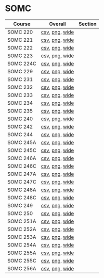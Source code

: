 # SOMC

| Course | Overall | Section |
| ------ | ------- | ------- |
| SOMC 220 | [csv](https://github.com/UCSD-Historical-Enrollment-Data/2024Fall/blob/main/overall/SOMC%20220.csv), [png](https://raw.githubusercontent.com/UCSD-Historical-Enrollment-Data/2024Fall/main/plot_overall/SOMC%20220.png), [wide](https://raw.githubusercontent.com/UCSD-Historical-Enrollment-Data/2024Fall/main/plot_overall_wide/SOMC%20220.png) |  |
| SOMC 221 | [csv](https://github.com/UCSD-Historical-Enrollment-Data/2024Fall/blob/main/overall/SOMC%20221.csv), [png](https://raw.githubusercontent.com/UCSD-Historical-Enrollment-Data/2024Fall/main/plot_overall/SOMC%20221.png), [wide](https://raw.githubusercontent.com/UCSD-Historical-Enrollment-Data/2024Fall/main/plot_overall_wide/SOMC%20221.png) |  |
| SOMC 222 | [csv](https://github.com/UCSD-Historical-Enrollment-Data/2024Fall/blob/main/overall/SOMC%20222.csv), [png](https://raw.githubusercontent.com/UCSD-Historical-Enrollment-Data/2024Fall/main/plot_overall/SOMC%20222.png), [wide](https://raw.githubusercontent.com/UCSD-Historical-Enrollment-Data/2024Fall/main/plot_overall_wide/SOMC%20222.png) |  |
| SOMC 223 | [csv](https://github.com/UCSD-Historical-Enrollment-Data/2024Fall/blob/main/overall/SOMC%20223.csv), [png](https://raw.githubusercontent.com/UCSD-Historical-Enrollment-Data/2024Fall/main/plot_overall/SOMC%20223.png), [wide](https://raw.githubusercontent.com/UCSD-Historical-Enrollment-Data/2024Fall/main/plot_overall_wide/SOMC%20223.png) |  |
| SOMC 224C | [csv](https://github.com/UCSD-Historical-Enrollment-Data/2024Fall/blob/main/overall/SOMC%20224C.csv), [png](https://raw.githubusercontent.com/UCSD-Historical-Enrollment-Data/2024Fall/main/plot_overall/SOMC%20224C.png), [wide](https://raw.githubusercontent.com/UCSD-Historical-Enrollment-Data/2024Fall/main/plot_overall_wide/SOMC%20224C.png) |  |
| SOMC 229 | [csv](https://github.com/UCSD-Historical-Enrollment-Data/2024Fall/blob/main/overall/SOMC%20229.csv), [png](https://raw.githubusercontent.com/UCSD-Historical-Enrollment-Data/2024Fall/main/plot_overall/SOMC%20229.png), [wide](https://raw.githubusercontent.com/UCSD-Historical-Enrollment-Data/2024Fall/main/plot_overall_wide/SOMC%20229.png) |  |
| SOMC 231 | [csv](https://github.com/UCSD-Historical-Enrollment-Data/2024Fall/blob/main/overall/SOMC%20231.csv), [png](https://raw.githubusercontent.com/UCSD-Historical-Enrollment-Data/2024Fall/main/plot_overall/SOMC%20231.png), [wide](https://raw.githubusercontent.com/UCSD-Historical-Enrollment-Data/2024Fall/main/plot_overall_wide/SOMC%20231.png) |  |
| SOMC 232 | [csv](https://github.com/UCSD-Historical-Enrollment-Data/2024Fall/blob/main/overall/SOMC%20232.csv), [png](https://raw.githubusercontent.com/UCSD-Historical-Enrollment-Data/2024Fall/main/plot_overall/SOMC%20232.png), [wide](https://raw.githubusercontent.com/UCSD-Historical-Enrollment-Data/2024Fall/main/plot_overall_wide/SOMC%20232.png) |  |
| SOMC 233 | [csv](https://github.com/UCSD-Historical-Enrollment-Data/2024Fall/blob/main/overall/SOMC%20233.csv), [png](https://raw.githubusercontent.com/UCSD-Historical-Enrollment-Data/2024Fall/main/plot_overall/SOMC%20233.png), [wide](https://raw.githubusercontent.com/UCSD-Historical-Enrollment-Data/2024Fall/main/plot_overall_wide/SOMC%20233.png) |  |
| SOMC 234 | [csv](https://github.com/UCSD-Historical-Enrollment-Data/2024Fall/blob/main/overall/SOMC%20234.csv), [png](https://raw.githubusercontent.com/UCSD-Historical-Enrollment-Data/2024Fall/main/plot_overall/SOMC%20234.png), [wide](https://raw.githubusercontent.com/UCSD-Historical-Enrollment-Data/2024Fall/main/plot_overall_wide/SOMC%20234.png) |  |
| SOMC 235 | [csv](https://github.com/UCSD-Historical-Enrollment-Data/2024Fall/blob/main/overall/SOMC%20235.csv), [png](https://raw.githubusercontent.com/UCSD-Historical-Enrollment-Data/2024Fall/main/plot_overall/SOMC%20235.png), [wide](https://raw.githubusercontent.com/UCSD-Historical-Enrollment-Data/2024Fall/main/plot_overall_wide/SOMC%20235.png) |  |
| SOMC 240 | [csv](https://github.com/UCSD-Historical-Enrollment-Data/2024Fall/blob/main/overall/SOMC%20240.csv), [png](https://raw.githubusercontent.com/UCSD-Historical-Enrollment-Data/2024Fall/main/plot_overall/SOMC%20240.png), [wide](https://raw.githubusercontent.com/UCSD-Historical-Enrollment-Data/2024Fall/main/plot_overall_wide/SOMC%20240.png) |  |
| SOMC 242 | [csv](https://github.com/UCSD-Historical-Enrollment-Data/2024Fall/blob/main/overall/SOMC%20242.csv), [png](https://raw.githubusercontent.com/UCSD-Historical-Enrollment-Data/2024Fall/main/plot_overall/SOMC%20242.png), [wide](https://raw.githubusercontent.com/UCSD-Historical-Enrollment-Data/2024Fall/main/plot_overall_wide/SOMC%20242.png) |  |
| SOMC 244 | [csv](https://github.com/UCSD-Historical-Enrollment-Data/2024Fall/blob/main/overall/SOMC%20244.csv), [png](https://raw.githubusercontent.com/UCSD-Historical-Enrollment-Data/2024Fall/main/plot_overall/SOMC%20244.png), [wide](https://raw.githubusercontent.com/UCSD-Historical-Enrollment-Data/2024Fall/main/plot_overall_wide/SOMC%20244.png) |  |
| SOMC 245A | [csv](https://github.com/UCSD-Historical-Enrollment-Data/2024Fall/blob/main/overall/SOMC%20245A.csv), [png](https://raw.githubusercontent.com/UCSD-Historical-Enrollment-Data/2024Fall/main/plot_overall/SOMC%20245A.png), [wide](https://raw.githubusercontent.com/UCSD-Historical-Enrollment-Data/2024Fall/main/plot_overall_wide/SOMC%20245A.png) |  |
| SOMC 245C | [csv](https://github.com/UCSD-Historical-Enrollment-Data/2024Fall/blob/main/overall/SOMC%20245C.csv), [png](https://raw.githubusercontent.com/UCSD-Historical-Enrollment-Data/2024Fall/main/plot_overall/SOMC%20245C.png), [wide](https://raw.githubusercontent.com/UCSD-Historical-Enrollment-Data/2024Fall/main/plot_overall_wide/SOMC%20245C.png) |  |
| SOMC 246A | [csv](https://github.com/UCSD-Historical-Enrollment-Data/2024Fall/blob/main/overall/SOMC%20246A.csv), [png](https://raw.githubusercontent.com/UCSD-Historical-Enrollment-Data/2024Fall/main/plot_overall/SOMC%20246A.png), [wide](https://raw.githubusercontent.com/UCSD-Historical-Enrollment-Data/2024Fall/main/plot_overall_wide/SOMC%20246A.png) |  |
| SOMC 246C | [csv](https://github.com/UCSD-Historical-Enrollment-Data/2024Fall/blob/main/overall/SOMC%20246C.csv), [png](https://raw.githubusercontent.com/UCSD-Historical-Enrollment-Data/2024Fall/main/plot_overall/SOMC%20246C.png), [wide](https://raw.githubusercontent.com/UCSD-Historical-Enrollment-Data/2024Fall/main/plot_overall_wide/SOMC%20246C.png) |  |
| SOMC 247A | [csv](https://github.com/UCSD-Historical-Enrollment-Data/2024Fall/blob/main/overall/SOMC%20247A.csv), [png](https://raw.githubusercontent.com/UCSD-Historical-Enrollment-Data/2024Fall/main/plot_overall/SOMC%20247A.png), [wide](https://raw.githubusercontent.com/UCSD-Historical-Enrollment-Data/2024Fall/main/plot_overall_wide/SOMC%20247A.png) |  |
| SOMC 247C | [csv](https://github.com/UCSD-Historical-Enrollment-Data/2024Fall/blob/main/overall/SOMC%20247C.csv), [png](https://raw.githubusercontent.com/UCSD-Historical-Enrollment-Data/2024Fall/main/plot_overall/SOMC%20247C.png), [wide](https://raw.githubusercontent.com/UCSD-Historical-Enrollment-Data/2024Fall/main/plot_overall_wide/SOMC%20247C.png) |  |
| SOMC 248A | [csv](https://github.com/UCSD-Historical-Enrollment-Data/2024Fall/blob/main/overall/SOMC%20248A.csv), [png](https://raw.githubusercontent.com/UCSD-Historical-Enrollment-Data/2024Fall/main/plot_overall/SOMC%20248A.png), [wide](https://raw.githubusercontent.com/UCSD-Historical-Enrollment-Data/2024Fall/main/plot_overall_wide/SOMC%20248A.png) |  |
| SOMC 248C | [csv](https://github.com/UCSD-Historical-Enrollment-Data/2024Fall/blob/main/overall/SOMC%20248C.csv), [png](https://raw.githubusercontent.com/UCSD-Historical-Enrollment-Data/2024Fall/main/plot_overall/SOMC%20248C.png), [wide](https://raw.githubusercontent.com/UCSD-Historical-Enrollment-Data/2024Fall/main/plot_overall_wide/SOMC%20248C.png) |  |
| SOMC 249 | [csv](https://github.com/UCSD-Historical-Enrollment-Data/2024Fall/blob/main/overall/SOMC%20249.csv), [png](https://raw.githubusercontent.com/UCSD-Historical-Enrollment-Data/2024Fall/main/plot_overall/SOMC%20249.png), [wide](https://raw.githubusercontent.com/UCSD-Historical-Enrollment-Data/2024Fall/main/plot_overall_wide/SOMC%20249.png) |  |
| SOMC 250 | [csv](https://github.com/UCSD-Historical-Enrollment-Data/2024Fall/blob/main/overall/SOMC%20250.csv), [png](https://raw.githubusercontent.com/UCSD-Historical-Enrollment-Data/2024Fall/main/plot_overall/SOMC%20250.png), [wide](https://raw.githubusercontent.com/UCSD-Historical-Enrollment-Data/2024Fall/main/plot_overall_wide/SOMC%20250.png) |  |
| SOMC 251A | [csv](https://github.com/UCSD-Historical-Enrollment-Data/2024Fall/blob/main/overall/SOMC%20251A.csv), [png](https://raw.githubusercontent.com/UCSD-Historical-Enrollment-Data/2024Fall/main/plot_overall/SOMC%20251A.png), [wide](https://raw.githubusercontent.com/UCSD-Historical-Enrollment-Data/2024Fall/main/plot_overall_wide/SOMC%20251A.png) |  |
| SOMC 252A | [csv](https://github.com/UCSD-Historical-Enrollment-Data/2024Fall/blob/main/overall/SOMC%20252A.csv), [png](https://raw.githubusercontent.com/UCSD-Historical-Enrollment-Data/2024Fall/main/plot_overall/SOMC%20252A.png), [wide](https://raw.githubusercontent.com/UCSD-Historical-Enrollment-Data/2024Fall/main/plot_overall_wide/SOMC%20252A.png) |  |
| SOMC 253A | [csv](https://github.com/UCSD-Historical-Enrollment-Data/2024Fall/blob/main/overall/SOMC%20253A.csv), [png](https://raw.githubusercontent.com/UCSD-Historical-Enrollment-Data/2024Fall/main/plot_overall/SOMC%20253A.png), [wide](https://raw.githubusercontent.com/UCSD-Historical-Enrollment-Data/2024Fall/main/plot_overall_wide/SOMC%20253A.png) |  |
| SOMC 254A | [csv](https://github.com/UCSD-Historical-Enrollment-Data/2024Fall/blob/main/overall/SOMC%20254A.csv), [png](https://raw.githubusercontent.com/UCSD-Historical-Enrollment-Data/2024Fall/main/plot_overall/SOMC%20254A.png), [wide](https://raw.githubusercontent.com/UCSD-Historical-Enrollment-Data/2024Fall/main/plot_overall_wide/SOMC%20254A.png) |  |
| SOMC 255A | [csv](https://github.com/UCSD-Historical-Enrollment-Data/2024Fall/blob/main/overall/SOMC%20255A.csv), [png](https://raw.githubusercontent.com/UCSD-Historical-Enrollment-Data/2024Fall/main/plot_overall/SOMC%20255A.png), [wide](https://raw.githubusercontent.com/UCSD-Historical-Enrollment-Data/2024Fall/main/plot_overall_wide/SOMC%20255A.png) |  |
| SOMC 255C | [csv](https://github.com/UCSD-Historical-Enrollment-Data/2024Fall/blob/main/overall/SOMC%20255C.csv), [png](https://raw.githubusercontent.com/UCSD-Historical-Enrollment-Data/2024Fall/main/plot_overall/SOMC%20255C.png), [wide](https://raw.githubusercontent.com/UCSD-Historical-Enrollment-Data/2024Fall/main/plot_overall_wide/SOMC%20255C.png) |  |
| SOMC 256A | [csv](https://github.com/UCSD-Historical-Enrollment-Data/2024Fall/blob/main/overall/SOMC%20256A.csv), [png](https://raw.githubusercontent.com/UCSD-Historical-Enrollment-Data/2024Fall/main/plot_overall/SOMC%20256A.png), [wide](https://raw.githubusercontent.com/UCSD-Historical-Enrollment-Data/2024Fall/main/plot_overall_wide/SOMC%20256A.png) |  |

